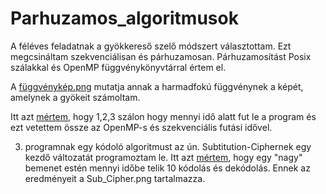 # Parhuzamos_algoritmusok
A féléves feladatnak a gyökkereső szelő módszert választottam. Ezt megcsináltam szekvenciálisan és párhuzamosan.
Párhuzamosítást Posix szálakkal és OpenMP függvénykönyvtárral értem el.

A [függvénykép.png](https://github.com/HKristof2130/Parhuzamos_algoritmusok/blob/main/Feleves_feladat/f%C3%BCggv%C3%A9nyk%C3%A9p.png) mutatja annak a harmadfokú függvénynek a képét, amelynek a gyökeit számoltam.

Itt azt [mértem](https://github.com/HKristof2130/Parhuzamos_algoritmusok/blob/main/Feleves_feladat/Szel%C5%91%20m%C3%B3dszer%20posix%20sz%C3%A1l.png), hogy 1,2,3 szálon hogy mennyi idő alatt fut le a program és ezt vetettem össze az OpenMP-s és szekvenciális futási idővel.

3. programnak egy kódoló algoritmust az ún. Subtitution-Ciphernek egy kezdő változatát programoztam le.
Itt azt [mértem](https://github.com/HKristof2130/Parhuzamos_algoritmusok/blob/main/Feleves_feladat/Sub-Cipher.png), hogy egy "nagy" bemenet estén mennyi időbe telik 10 kódolás és dekódolás.
Ennek az eredményeit a Sub_Cipher.png tartalmazza.
